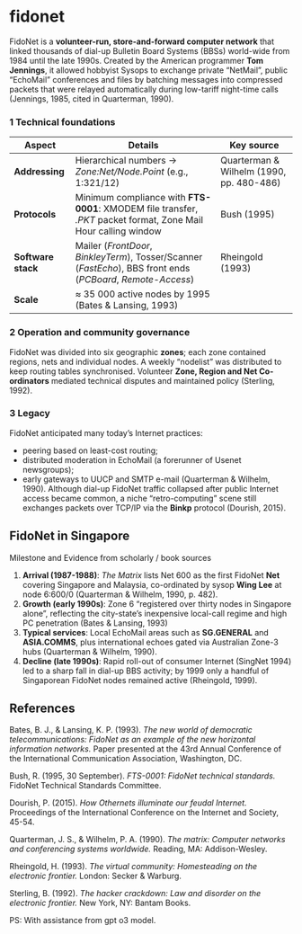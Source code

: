# fidonet

FidoNet is a **volunteer-run, store-and-forward computer network** that linked thousands of dial-up Bulletin Board Systems (BBSs) world-wide from 1984 until the late 1990s.  Created by the American programmer **Tom Jennings**, it allowed hobbyist Sysops to exchange private “NetMail”, public “EchoMail” conferences and files by batching messages into compressed packets that were relayed automatically during low-tariff night-time calls (Jennings, 1985, cited in Quarterman, 1990).

### 1  Technical foundations

| Aspect             | Details                                                                                                         | Key source                               |
| ------------------ | --------------------------------------------------------------------------------------------------------------- | ---------------------------------------- |
| **Addressing**     | Hierarchical numbers → *Zone\:Net/Node.Point* (e.g., 1:321/12)                                                  | Quarterman & Wilhelm (1990, pp. 480-486) |
| **Protocols**      | Minimum compliance with **FTS-0001**: XMODEM file transfer, *.PKT* packet format, Zone Mail Hour calling window | Bush (1995)                              |
| **Software stack** | Mailer (*FrontDoor*, *BinkleyTerm*), Tosser/Scanner (*FastEcho*), BBS front ends (*PCBoard*, *Remote-Access*)   | Rheingold (1993)                         |
| **Scale**          | ≈ 35 000 active nodes by 1995 (Bates & Lansing, 1993)                                                           |                                          |

### 2  Operation and community governance

FidoNet was divided into six geographic **zones**; each zone contained regions, nets and individual nodes.  A weekly “nodelist” was distributed to keep routing tables synchronised.  Volunteer **Zone, Region and Net Co-ordinators** mediated technical disputes and maintained policy (Sterling, 1992).

### 3  Legacy

FidoNet anticipated many today’s Internet practices:

* peering based on least-cost routing;
* distributed moderation in EchoMail (a forerunner of Usenet newsgroups);
* early gateways to UUCP and SMTP e-mail (Quarterman & Wilhelm, 1990).
  Although dial-up FidoNet traffic collapsed after public Internet access became common, a niche “retro-computing” scene still exchanges packets over TCP/IP via the **Binkp** protocol (Dourish, 2015).

## FidoNet in Singapore

Milestone and Evidence from scholarly / book sources                  
1. **Arrival (1987-1988)**: *The Matrix* lists Net 600 as the first FidoNet **Net** covering Singapore and Malaysia, co-ordinated by sysop **Wing Lee** at node 6:600/0 (Quarterman & Wilhelm, 1990, p. 482).
2. **Growth (early 1990s)**: Zone 6 “registered over thirty nodes in Singapore alone”, reflecting the city-state’s inexpensive local-call regime and high PC penetration (Bates & Lansing, 1993)
3. **Typical services**: Local EchoMail areas such as **SG.GENERAL** and **ASIA.COMMS**, plus international echoes gated via Australian Zone-3 hubs (Quarterman & Wilhelm, 1990).
4. **Decline (late 1990s)**: Rapid roll-out of consumer Internet (SingNet 1994) led to a sharp fall in dial-up BBS activity; by 1999 only a handful of Singaporean FidoNet nodes remained active (Rheingold, 1999).

## References

Bates, B. J., & Lansing, K. P. (1993). *The new world of democratic telecommunications: FidoNet as an example of the new horizontal information networks.* Paper presented at the 43rd Annual Conference of the International Communication Association, Washington, DC.

Bush, R. (1995, 30 September). *FTS-0001: FidoNet technical standards.* FidoNet Technical Standards Committee.

Dourish, P. (2015). *How Othernets illuminate our feudal Internet.* Proceedings of the International Conference on the Internet and Society, 45-54.

Quarterman, J. S., & Wilhelm, P. A. (1990). *The matrix: Computer networks and conferencing systems worldwide.* Reading, MA: Addison-Wesley.

Rheingold, H. (1993). *The virtual community: Homesteading on the electronic frontier.* London: Secker & Warburg.

Sterling, B. (1992). *The hacker crackdown: Law and disorder on the electronic frontier.* New York, NY: Bantam Books.

PS: With assistance from gpt o3 model.
